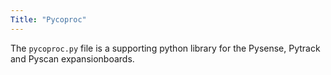```yaml
---
Title: "Pycoproc"
---
```


The `pycoproc.py` file is a supporting python library for the Pysense, Pytrack and Pyscan expansionboards.

